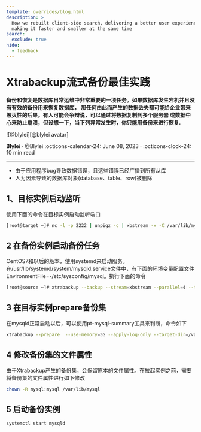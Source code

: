 ```yaml
---
template: overrides/blog.html
description: >
  How we rebuilt client-side search, delivering a better user experience while
  making it faster and smaller at the same time
search:
  exclude: true
hide:
  - feedback
---
```


# Xtrabackup流式备份最佳实践

__备份和恢复是数据库日常运维中非常重要的一项任务。如果数据库发生宕机并且没有有效的备份用来恢复数据库，
那任何由此而产生的数据丢失都可能给企业带来毁灭性的后果。有人可能会争辩说，可以通过将数据复制到多个服务器
或数据中心来防止崩溃，但设想一下，当下列异常发生时，你只能用备份来进行恢复.__ 

<aside class="mdx-author" markdown>
![@blylei][@blylei avatar]

<span>__Blylei__ · @Blylei</span>
<span>
:octicons-calendar-24: June 08, 2023 ·
:octicons-clock-24: 10 min read
</span>
</aside>

  [@blylei avatar]: https://avatars.githubusercontent.com/u/38288045

---

- 由于应用程序bug导致数据错误，且这些错误已经广播到所有从库
- 人为因素导致的数据库对象(database、table、row)被删除

## 1、目标实例启动监听

使用下面的命令在目标实例启动监听端口
```bash
[root@target ~]# nc -l -p 2222 | unpigz -c | xbstream -x -C /var/lib/mysql
```


## 2 在备份实例启动备份任务

CentOS7和以后的版本，使用systemd来启动服务。在/usr/lib/systemd/system/mysqld.service文件中，有下面的环境变量配置文件
EnvironmentFile=-/etc/sysconfig/mysql。执行下面的命令
```bash
[root@source ~]# xtrabackup --backup --stream=xbstream --parallel=4 --target-dir=/tmp | pigz -c --fast | nc -w 2 192.168.56.113 2222
```

## 3 在目标实例prepare备份集

在mysqld正常启动以后，可以使用pt-mysql-summary工具来判断，命令如下

```bash
xtrabackup --prepare  --use-memory=3G --apply-log-only --target-dir=/var/lib/mysql
```

## 4 修改备份集的文件属性

由于Xtrabackup产生的备份集，会保留原本的文件属性。在拉起实例之前，需要将备份集的文件属性进行如下修改
```bash
chown -R mysql:mysql /var/lib/mysql
```

## 5 启动备份实例

```bash
systemctl start mysqld
```